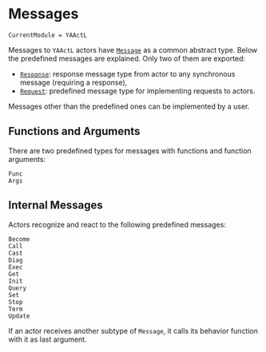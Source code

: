 # Messages

```@meta
CurrentModule = YAActL
```

Messages to `YAActL` actors have [`Message`](@ref) as a common abstract type. Below the predefined messages are explained. Only two of them are exported:

- [`Response`](@ref): response message type from actor to any synchronous message (requiring a response),
- [`Request`](@ref): predefined message type for implementing requests to actors.

Messages other than the predefined ones can be implemented by a user.

## Functions and Arguments

There are two predefined types for messages with functions and function arguments:

```@docs
Func
Args
```

## Internal Messages

Actors recognize and react to the following predefined messages:

```@docs
Become
Call
Cast
Diag
Exec
Get
Init
Query
Set
Stop
Term
Update
```

If an actor receives another subtype of `Message`, it calls its behavior function with it as last argument.
